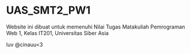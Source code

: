 # UAS_SMT2_PW1

Website ini dibuat untuk memenuhi Nilai Tugas Matakuliah Pemrograman Web 1, Kelas IT201, Universitas Siber Asia

luv @cinauu<3